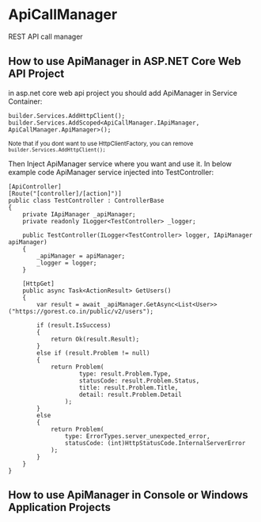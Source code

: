 # ApiCallManager
REST API call manager

## How to use ApiManager in ASP.NET Core Web API Project
in asp.net core web api project you should add ApiManager in Service Container:

```
builder.Services.AddHttpClient();
builder.Services.AddScoped<ApiCallManager.IApiManager, ApiCallManager.ApiManager>();
```
<sub> Note that if you dont want to use HttpClientFactory, you can remove `builder.Services.AddHttpClient();` </sub>

Then Inject ApiManager service where you want and use it.
In below example code ApiManager service injected into TestController:

```
[ApiController]
[Route("[controller]/[action]")]
public class TestController : ControllerBase
{
    private IApiManager _apiManager;
    private readonly ILogger<TestController> _logger;

    public TestController(ILogger<TestController> logger, IApiManager apiManager)
    {
        _apiManager = apiManager;
        _logger = logger;
    }

    [HttpGet]
    public async Task<ActionResult> GetUsers()
    {
        var result = await _apiManager.GetAsync<List<User>>("https://gorest.co.in/public/v2/users");

        if (result.IsSuccess)
        {
            return Ok(result.Result);
        }
        else if (result.Problem != null)
        {
            return Problem(
                    type: result.Problem.Type,
                    statusCode: result.Problem.Status,
                    title: result.Problem.Title,
                    detail: result.Problem.Detail
                );
        }
        else
        {
            return Problem(
                type: ErrorTypes.server_unexpected_error,
                statusCode: (int)HttpStatusCode.InternalServerError
            );
        }
    }
}
```

## How to use ApiManager in Console or Windows Application Projects


